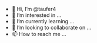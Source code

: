- 👋 Hi, I’m @taufer4
- 👀 I’m interested in ...
- 🌱 I’m currently learning ...
- 💞️ I’m looking to collaborate on ...
- 📫 How to reach me ...

<!---
taufer4/taufer4 is a ✨ special ✨ repository because its `README.md` (this file) appears on your GitHub profile.
You can click the Preview link to take a look at your changes.You can reach me via the nickname "taufer4"
--->
